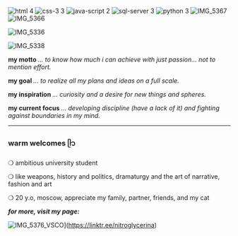 
![html 4](https://github.com/user-attachments/assets/cca92f35-fa81-4b03-9677-99af339521aa)
![css-3 3](https://github.com/user-attachments/assets/d110d5b8-aec9-42f1-9118-1e21d02930f5)
![java-script 2](https://github.com/user-attachments/assets/40e2ec26-4e0b-46fe-9bb7-608384e22c7e)
![sql-server 3](https://github.com/user-attachments/assets/a11ee2c6-8121-4e36-9662-96b182c89d5e)
![python 3](https://github.com/user-attachments/assets/6651de78-9206-4bfc-b359-8de04370124f)
![IMG_5367](https://github.com/user-attachments/assets/74691012-ce20-4895-ba7e-a75ac4c2009a)
![IMG_5366](https://github.com/user-attachments/assets/5335d3bc-3c48-4af9-ba8e-946f9b1571e4)













![IMG_5336](https://github.com/user-attachments/assets/07bb9315-4643-4803-85ab-17c3d9207d5a)

![IMG_5338](https://github.com/user-attachments/assets/a43735fd-f082-41cc-ab92-59fccbd02b09)

<b> my motto </b>
*... to know how much i can achieve with just passion... not to mention effort.*

<b> my goal </b>
*... to realize all my plans and ideas on a full scale.*

<b> my inspiration </b>
*... curiosity and a desire for new things and spheres.*

<b> my current focus </b>
*... developing discipline (have a lack of it) and fighting against boundaries in my mind.*

---
### warm welcomes ᥫ᭡
❍ ambitious university student 

❍ like weapons, history and politics, dramaturgy and the art of narrative, fashion and art

❍ 20 y.o, moscow, appreciate my family, partner, friends, and my cat

<b>*for more, visit my page:*</b>


![IMG_5376_VSCO](https://github.com/user-attachments/assets/97dfb303-423b-4dc6-b209-616710c6cf58)](https://linktr.ee/nitroglycerina)


<!---
cat-a-falce/cat-a-falce is a ✨ special ✨ repository because its `README.md` (this file) appears on your GitHub profile.
You can click the Preview link to take a look at your changes.
--->
